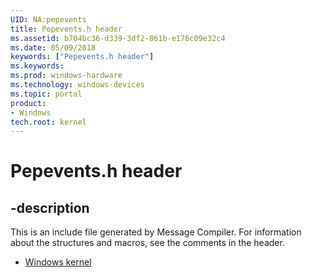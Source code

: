 ```yaml
---
UID: NA:pepevents
title: Pepevents.h header
ms.assetid: b704bc36-d339-3df2-861b-e176c09e32c4
ms.date: 05/09/2018
keywords: ["Pepevents.h header"]
ms.keywords: 
ms.prod: windows-hardware
ms.technology: windows-devices
ms.topic: portal
product:
- Windows
tech.root: kernel
---
```


# Pepevents.h header


## -description


This is an include file generated by Message Compiler. For information about the structures and macros, see the comments in the header.

- [Windows kernel](../_kernel/index.md)

